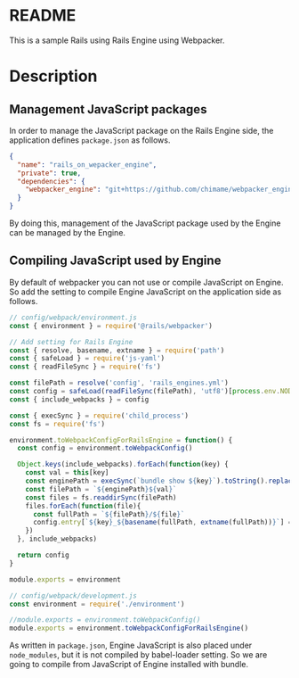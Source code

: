 # README
This is a sample Rails using Rails Engine using Webpacker.

# Description

## Management JavaScript packages

In order to manage the JavaScript package on the Rails Engine side, the application defines `package.json` as follows.

```json
{
  "name": "rails_on_wepacker_engine",
  "private": true,
  "dependencies": {
    "webpacker_engine": "git+https://github.com/chimame/webpacker_engine#master"
  }
}
```

By doing this, management of the JavaScript package used by the Engine can be managed by the Engine.

## Compiling JavaScript used by Engine

By default of webpacker you can not use or compile JavaScript on Engine. So add the setting to compile Engine JavaScript on the application side as follows.

```javascript
// config/webpack/environment.js
const { environment } = require('@rails/webpacker')

// Add setting for Rails Engine
const { resolve, basename, extname } = require('path')
const { safeLoad } = require('js-yaml')
const { readFileSync } = require('fs')

const filePath = resolve('config', 'rails_engines.yml')
const config = safeLoad(readFileSync(filePath), 'utf8')[process.env.NODE_ENV]
const { include_webpacks } = config

const { execSync } = require('child_process')
const fs = require('fs')

environment.toWebpackConfigForRailsEngine = function() {
  const config = environment.toWebpackConfig()

  Object.keys(include_webpacks).forEach(function(key) {
    const val = this[key]
    const enginePath = execSync(`bundle show ${key}`).toString().replace(/\r?\n/g,"/")
    const filePath = `${enginePath}${val}`
    const files = fs.readdirSync(filePath)
    files.forEach(function(file){
      const fullPath = `${filePath}/${file}`
      config.entry[`${key}_${basename(fullPath, extname(fullPath))}`] = fullPath
    })
  }, include_webpacks)

  return config
}

module.exports = environment
```

```javascript
// config/webpack/development.js
const environment = require('./environment')

//module.exports = environment.toWebpackConfig()
module.exports = environment.toWebpackConfigForRailsEngine()
```

As written in `package.json`, Engine JavaScript is also placed under `node_modules`, but it is not compiled by babel-loader setting.
So we are going to compile from JavaScript of Engine installed with bundle.
